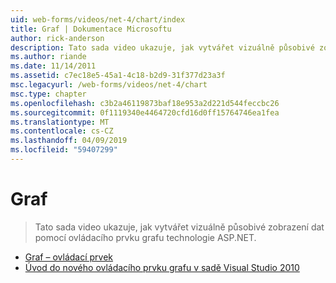 ```yaml
---
uid: web-forms/videos/net-4/chart/index
title: Graf | Dokumentace Microsoftu
author: rick-anderson
description: Tato sada video ukazuje, jak vytvářet vizuálně působivé zobrazení dat pomocí ovládacího prvku grafu technologie ASP.NET.
ms.author: riande
ms.date: 11/14/2011
ms.assetid: c7ec18e5-45a1-4c18-b2d9-31f377d23a3f
msc.legacyurl: /web-forms/videos/net-4/chart
msc.type: chapter
ms.openlocfilehash: c3b2a46119873baf18e953a2d221d544feccbc26
ms.sourcegitcommit: 0f1119340e4464720cfd16d0ff15764746ea1fea
ms.translationtype: MT
ms.contentlocale: cs-CZ
ms.lasthandoff: 04/09/2019
ms.locfileid: "59407299"
---
```

# <a name="chart"></a>Graf

> Tato sada video ukazuje, jak vytvářet vizuálně působivé zobrazení dat pomocí ovládacího prvku grafu technologie ASP.NET.


- [Graf – ovládací prvek](aspnet-4-quick-hit-chart-control.md)
- [Úvod do nového ovládacího prvku grafu v sadě Visual Studio 2010](aspnet-4-how-do-i-introducing-the-new-chart-control-in-visual-studio-2010.md)
